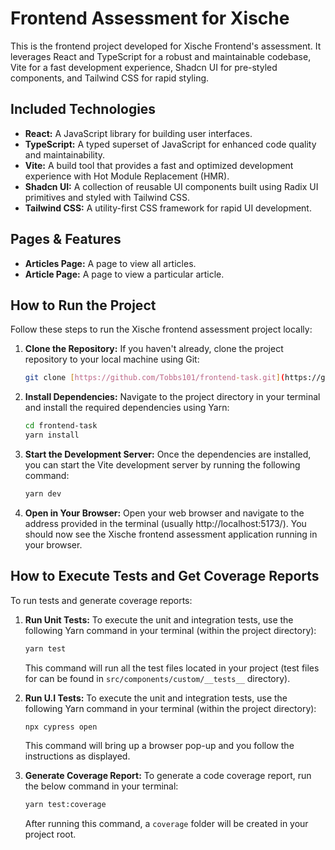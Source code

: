# Frontend Assessment for Xische

This is the frontend project developed for Xische Frontend's assessment. It leverages React and TypeScript for a robust and maintainable codebase, Vite for a fast development experience, Shadcn UI for pre-styled components, and Tailwind CSS for rapid styling.

## Included Technologies

- **React:** A JavaScript library for building user interfaces.
- **TypeScript:** A typed superset of JavaScript for enhanced code quality and maintainability.
- **Vite:** A build tool that provides a fast and optimized development experience with Hot Module Replacement (HMR).
- **Shadcn UI:** A collection of reusable UI components built using Radix UI primitives and styled with Tailwind CSS.
- **Tailwind CSS:** A utility-first CSS framework for rapid UI development.

## Pages & Features

- **Articles Page:** A page to view all articles.
- **Article Page:** A page to view a particular article.

## How to Run the Project

Follow these steps to run the Xische frontend assessment project locally:

1.  **Clone the Repository:** If you haven't already, clone the project repository to your local machine using Git:

    ```bash
    git clone [https://github.com/Tobbs101/frontend-task.git](https://github.com/Tobbs101/frontend-task.git)
    ```

2.  **Install Dependencies:** Navigate to the project directory in your terminal and install the required dependencies using Yarn:

    ```bash
    cd frontend-task
    yarn install
    ```

3.  **Start the Development Server:** Once the dependencies are installed, you can start the Vite development server by running the following command:

    ```bash
    yarn dev
    ```

4.  **Open in Your Browser:** Open your web browser and navigate to the address provided in the terminal (usually http://localhost:5173/). You should now see the Xische frontend assessment application running in your browser.

## How to Execute Tests and Get Coverage Reports

To run tests and generate coverage reports:

1.  **Run Unit Tests:** To execute the unit and integration tests, use the following Yarn command in your terminal (within the project directory):

    ```bash
    yarn test
    ```

    This command will run all the test files located in your project (test files for can be found in `src/components/custom/__tests__` directory).

2.  **Run U.I Tests:** To execute the unit and integration tests, use the following Yarn command in your terminal (within the project directory):

    ```bash
    npx cypress open
    ```

    This command will bring up a browser pop-up and you follow the instructions as displayed.

3.  **Generate Coverage Report:** To generate a code coverage report, run the below command in your terminal:

    ```bash
    yarn test:coverage
    ```

    After running this command, a `coverage` folder will be created in your project root.
